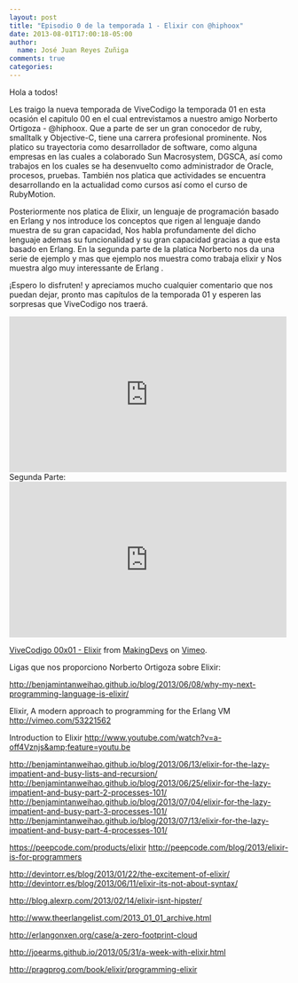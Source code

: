 ```yaml
---
layout: post
title: "Episodio 0 de la temporada 1 - Elixir con @hiphoox"
date: 2013-08-01T17:00:18-05:00
author:
  name: José Juan Reyes Zuñiga
comments: true
categories: 
---
```


Hola a todos!

Les traigo la nueva temporada de ViveCodigo la temporada 01 en esta ocasión el capitulo 00 en el cual entrevistamos a nuestro amigo Norberto Ortigoza - @hiphoox. Que a parte de ser un gran conocedor de ruby, smalltalk y Objective-C, tiene una carrera profesional prominente. Nos platico su trayectoria como desarrollador de software, como alguna empresas en las cuales a colaborado Sun Macrosystem, DGSCA, así como trabajos en los cuales se ha desenvuelto como administrador de Oracle, procesos, pruebas. También nos platica que actividades se encuentra desarrollando en la actualidad como cursos así como el curso de RubyMotion.

Posteriormente nos platica de Elixir, un lenguaje de programación basado en Erlang y nos introduce los conceptos que rigen al lenguaje dando muestra de su gran capacidad, Nos habla profundamente del dicho lenguaje ademas su funcionalidad y su gran capacidad gracias a que esta basado en Erlang. En la segunda parte de la platica Norberto nos da una serie de ejemplo y mas que ejemplo nos muestra como trabaja elixir y Nos muestra algo muy interessante de Erlang .

¡Espero lo disfruten! y apreciamos mucho cualquier comentario que nos puedan dejar, pronto mas capítulos de la temporada 01 y esperen las sorpresas que ViveCodigo nos traerá.
<iframe src="https://player.vimeo.com/video/71478527" height="281" width="500" allowfullscreen="" frameborder="0"></iframe>
<!-- more -->
Segunda Parte:
<iframe src="https://player.vimeo.com/video/71536087" height="281" width="500" allowfullscreen="" frameborder="0"></iframe>

<a href="http://vimeo.com/71536087">ViveCodigo 00x01 - Elixir</a> from <a href="http://vimeo.com/makingdevs">MakingDevs</a> on <a href="https://vimeo.com">Vimeo</a>.

Ligas que nos proporciono Norberto Ortigoza sobre Elixir:

<a href="http://benjamintanweihao.github.io/blog/2013/06/08/why-my-next-programming-language-is-elixir/" target="_blank">http://benjamintanweihao.github.io/blog/2013/06/08/why-my-next-programming-language-is-elixir/</a>

Elixir, A modern approach to programming for the Erlang VM
<a href="http://vimeo.com/53221562" target="_blank">http://vimeo.com/53221562</a>

Introduction to Elixir
<a href="http://www.youtube.com/watch?v=a-off4Vznjs&amp;feature=youtu.be" target="_blank">http://www.youtube.com/watch?v=a-off4Vznjs&amp;feature=youtu.be</a>

<a href="http://benjamintanweihao.github.io/blog/2013/06/13/elixir-for-the-lazy-impatient-and-busy-lists-and-recursion/" target="_blank">http://benjamintanweihao.github.io/blog/2013/06/13/elixir-for-the-lazy-impatient-and-busy-lists-and-recursion/</a>
<a href="http://benjamintanweihao.github.io/blog/2013/06/25/elixir-for-the-lazy-impatient-and-busy-part-2-processes-101/" target="_blank">http://benjamintanweihao.github.io/blog/2013/06/25/elixir-for-the-lazy-impatient-and-busy-part-2-processes-101/</a>
<a href="http://benjamintanweihao.github.io/blog/2013/07/04/elixir-for-the-lazy-impatient-and-busy-part-3-processes-101/" target="_blank">http://benjamintanweihao.github.io/blog/2013/07/04/elixir-for-the-lazy-impatient-and-busy-part-3-processes-101/</a>
<a href="http://benjamintanweihao.github.io/blog/2013/07/13/elixir-for-the-lazy-impatient-and-busy-part-4-processes-101/" target="_blank">http://benjamintanweihao.github.io/blog/2013/07/13/elixir-for-the-lazy-impatient-and-busy-part-4-processes-101/</a>

<a href="https://peepcode.com/products/elixir" target="_blank">https://peepcode.com/products/elixir</a>
<a href="http://peepcode.com/blog/2013/elixir-is-for-programmers" target="_blank">http://peepcode.com/blog/2013/elixir-is-for-programmers</a>

<a href="http://devintorr.es/blog/2013/01/22/the-excitement-of-elixir/" target="_blank">http://devintorr.es/blog/2013/01/22/the-excitement-of-elixir/</a>
<a href="http://devintorr.es/blog/2013/06/11/elixir-its-not-about-syntax/" target="_blank">http://devintorr.es/blog/2013/06/11/elixir-its-not-about-syntax/</a>

<a href="http://blog.alexrp.com/2013/02/14/elixir-isnt-hipster/" target="_blank">http://blog.alexrp.com/2013/02/14/elixir-isnt-hipster/</a>

<a href="http://www.theerlangelist.com/2013_01_01_archive.html" target="_blank">http://www.theerlangelist.com/2013_01_01_archive.html</a>

<a href="http://erlangonxen.org/case/a-zero-footprint-cloud" target="_blank">http://erlangonxen.org/case/a-zero-footprint-cloud</a>

<a href="http://joearms.github.io/2013/05/31/a-week-with-elixir.html" target="_blank">http://joearms.github.io/2013/05/31/a-week-with-elixir.html</a>

<a href="http://pragprog.com/book/elixir/programming-elixir" target="_blank">http://pragprog.com/book/elixir/programming-elixir</a>

